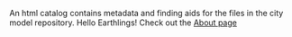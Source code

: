 An html catalog contains metadata and finding aids for the files in the city model repository.
Hello Earthlings!
Check out the <a href="./About.htm">About page</a>
